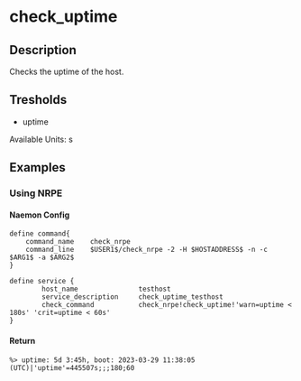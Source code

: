 ﻿# check_uptime

## Description

Checks the uptime of the host.

## Tresholds

- uptime

Available Units: s

## Examples

### Using NRPE

#### Naemon Config

    define command{
        command_name    check_nrpe
        command_line    $USER1$/check_nrpe -2 -H $HOSTADDRESS$ -n -c $ARG1$ -a $ARG2$
    }

    define service {
            host_name               testhost
            service_description     check_uptime_testhost
            check_command           check_nrpe!check_uptime!'warn=uptime < 180s' 'crit=uptime < 60s'
    }

#### Return

    %> uptime: 5d 3:45h, boot: 2023-03-29 11:38:05 (UTC)|'uptime'=445507s;;;180;60